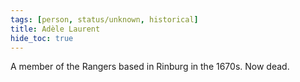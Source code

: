 ```yaml
---
tags: [person, status/unknown, historical]
title: Adèle Laurent
hide_toc: true
---
```


A member of the Rangers based in Rinburg in the 1670s. Now dead.
